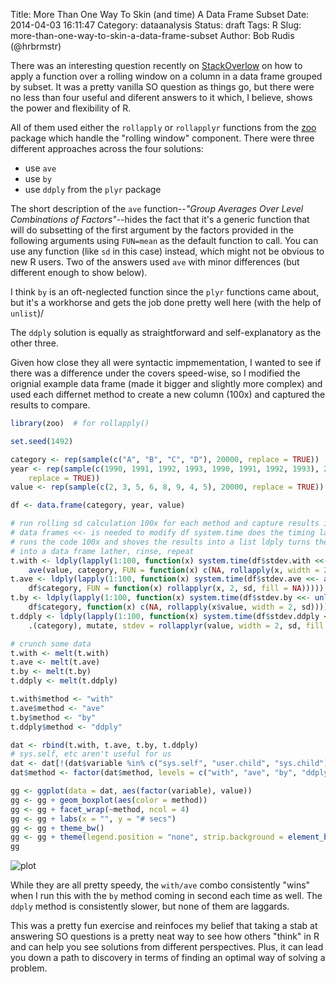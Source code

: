 Title: More Than One Way To Skin (and time) A Data Frame Subset
Date: 2014-04-03 16:11:47
Category: dataanalysis
Status: draft
Tags: R
Slug: more-than-one-way-to-skin-a-data-frame-subset
Author: Bob Rudis (@hrbrmstr)

There was an interesting question recently on [StackOverlow](http://stackoverflow.com/q/22775269/1457051) on how to apply a function over a rolling window on a column in a data frame grouped by subset. It was a pretty vanilla SO question as things go, but there were no less than four useful and diferent answers to it which, I believe, shows the power and flexibility of R.

All of them used either the `rollapply` or `rollapplyr` functions from the [zoo](http://cran.r-project.org/web/packages/zoo/index.html) package which handle the "rolling window" component. There were three different approaches across the four solutions:

- use `ave`
- use `by`
- use `ddply` from the `plyr` package

The short description of the `ave` function--*"Group Averages Over Level Combinations of Factors"*--hides the fact that it's a generic function that will do subsetting of the first argument by the factors provided in the following arguments using `FUN=mean` as the default function to call. You can use any function (like `sd` in this case) instead, which might not be obvious to new R users. Two of the answers used `ave` with minor differences (but different enough to show below).

I think `by` is an oft-neglected function since the `plyr` functions came about, but it's a workhorse and gets the job done pretty well here (with the help of `unlist`)/

The `ddply` solution is equally as straightforward and self-explanatory as the other three.

Given how close they all were syntactic impmementation, I wanted to see if there was a difference under the covers speed-wise, so I modified the orignial example data frame (made it bigger and slightly more complex) and used each differnet method to create a new column (100x) and captured the results to compare. 


```r
library(zoo)  # for rollapply()

set.seed(1492)

category <- rep(sample(c("A", "B", "C", "D"), 20000, replace = TRUE))
year <- rep(sample(c(1990, 1991, 1992, 1993, 1990, 1991, 1992, 1993), 20000, 
    replace = TRUE))
value <- rep(sample(c(2, 3, 5, 6, 8, 9, 4, 5), 20000, replace = TRUE))

df <- data.frame(category, year, value)

# run rolling sd calculation 100x for each method and capture results in
# data frames <<- is needed to modify df system.time does the timing lapply
# runs the code 100x and shoves the results into a list ldply turns the list
# into a data frame lather, rinse, repeat
t.with <- ldply(lapply(1:100, function(x) system.time(df$stdev.with <<- with(df, 
    ave(value, category, FUN = function(x) c(NA, rollapply(x, width = 2, sd)))))))
t.ave <- ldply(lapply(1:100, function(x) system.time(df$stdev.ave <<- ave(df$value, 
    df$category, FUN = function(x) rollapplyr(x, 2, sd, fill = NA)))))
t.by <- ldply(lapply(1:100, function(x) system.time(df$stdev.by <<- unlist(by(df, 
    df$category, function(x) c(NA, rollapply(x$value, width = 2, sd)))))))
t.ddply <- ldply(lapply(1:100, function(x) system.time(df$stdev.ddply <<- ddply(df, 
    .(category), mutate, stdev = rollapplyr(value, width = 2, sd, fill = NA))$stdev)))

# crunch some data
t.with <- melt(t.with)
t.ave <- melt(t.ave)
t.by <- melt(t.by)
t.ddply <- melt(t.ddply)

t.with$method <- "with"
t.ave$method <- "ave"
t.by$method <- "by"
t.ddply$method <- "ddply"

dat <- rbind(t.with, t.ave, t.by, t.ddply)
# sys.self, etc aren't useful for us
dat <- dat[!(dat$variable %in% c("sys.self", "user.child", "sys.child")), ]
dat$method <- factor(dat$method, levels = c("with", "ave", "by", "ddply"))
```



```r
gg <- ggplot(data = dat, aes(factor(variable), value))
gg <- gg + geom_boxplot(aes(color = method))
gg <- gg + facet_wrap(~method, ncol = 4)
gg <- gg + labs(x = "", y = "# secs")
gg <- gg + theme_bw()
gg <- gg + theme(legend.position = "none", strip.background = element_blank())
gg
```

![plot](/blog/images/2014/04/subset-dysyd.svg) 

While they are all pretty speedy, the `with/ave` combo consistently "wins" when I run this with the `by` method coming in second each time as well. The `ddply` method is consistently slower, but none of them are laggards.

This was a pretty fun exercise and reinfoces my belief that taking a stab at answering SO questions is a pretty neat way to see how others "think" in R and can help you see solutions from different perspectives. Plus, it can lead you down a path to discovery in terms of finding an optimal way of solving a problem.
